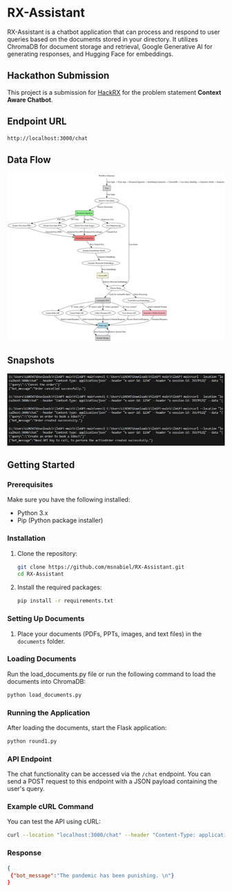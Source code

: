 # RX-Assistant

RX-Assistant is a chatbot application that can process and respond to user queries based on the documents stored in your directory. It utilizes ChromaDB for document storage and retrieval, Google Generative AI for generating responses, and Hugging Face for embeddings.

## Hackathon Submission

This project is a submission for [HackRX](https://hackrx.in/) for the problem statement **Context Aware Chatbot**.

## Endpoint URL

```bash
http://localhost:3000/chat
```

## Data Flow
![Diagram](../References/detailed_data_flow_diagram.png)

## Snapshots

![Diagram](../References//image_1.jpeg)



## Getting Started

### Prerequisites

Make sure you have the following installed:

- Python 3.x
- Pip (Python package installer)

### Installation

1. Clone the repository:

   ```bash
   git clone https://github.com/msnabiel/RX-Assistant.git
   cd RX-Assistant
   ```

2. Install the required packages:

   ```bash
   pip install -r requirements.txt
   ```

### Setting Up Documents

1. Place your documents (PDFs, PPTs, images, and text files) in the `documents` folder.

### Loading Documents

Run the load_documents.py file or run the following command to load the documents into ChromaDB:

```bash
python load_documents.py
```

### Running the Application

After loading the documents, start the Flask application:

```bash
python round1.py
```

### API Endpoint

The chat functionality can be accessed via the `/chat` endpoint. You can send a POST request to this endpoint with a JSON payload containing the user's query.

### Example cURL Command

You can test the API using cURL:

```bash
curl --location "localhost:3000/chat" --header "Content-Type: application/json" --header "x-user-id: 1234" --header "x-session-id: J5S7P1ZQ" --data "{\"query\":\"What is said about the pandemic?\"}"
```

### Response

```json
{
 {"bot_message":"The pandemic has been punishing. \n"}
}
```
